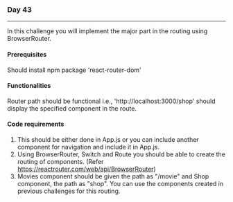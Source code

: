 ### Day 43
---
In this challenge you will implement the major part in the routing using BrowserRouter.

#### Prerequisites 
Should install npm package 'react-router-dom'

#### Functionalities 
Router path should be functional i.e., 'http://localhost:3000/shop' should display the specified component in the route.

#### Code requirements
1. This should be either done in App.js or you can include another component for navigation and include it in App.js.
2. Using BrowserRouter, Switch and Route you should be able to create the routing of components. (Refer https://reactrouter.com/web/api/BrowserRouter) 
3. Movies component should be given the path as "/movie" and Shop component, the path as "shop". You can use the components created in previous challenges for this routing. 